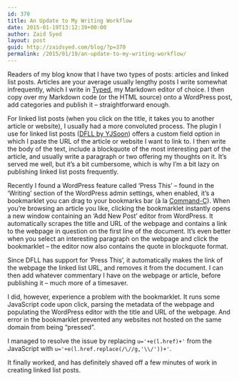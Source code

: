 ```yaml
---
id: 370
title: An Update to My Writing Workflow
date: 2015-01-19T13:12:39+00:00
author: Zaid Syed
layout: post
guid: http://zaidsyed.com/blog/?p=370
permalink: /2015/01/19/an-update-to-my-writing-workflow/
---
```

Readers of my blog know that I have two types of posts: articles and linked list posts. Articles are your average usually lengthy posts I write somewhat infrequently, which I write in [Typed](http://realmacsoftware.com/typed), my Markdown editor of choice. I then copy over my Markdown code (or the HTML source) onto a WordPress post, add categories and publish it &#8211; straightforward enough.

For linked list posts (when you click on the title, it takes you to another article or website), I usually had a more convoluted process. The plugin I use for linked list posts ([DFLL by YJSoon](http://yjsoon.com/dfll-plugin)) offers a custom field option in which I paste the URL of the article or website I want to link to. I then write the body of the text, include a blockquote of the most interesting part of the article, and usually write a paragraph or two offering my thoughts on it. It&#8217;s served me well, but it&#8217;s a bit cumbersome, which is why I&#8217;m a bit lazy on publishing linked list posts frequently.

Recently I found a WordPress feature called &#8216;Press This&#8217; &#8211; found in the &#8216;Writing&#8217; section of the WordPress admin settings, when enabled, it&#8217;s a bookmarklet you can drag to your bookmarks bar (à la [Command-C](http://danilo.to/command-c)). When you&#8217;re browsing an article you like, clicking the bookmarklet instantly opens a new window containing an &#8216;Add New Post&#8217; editor from WordPress. It automatically scrapes the title and URL of the webpage and contains a link to the webpage in question on the first line of the document. It&#8217;s even better when you select an interesting paragraph on the webpage and click the bookmarklet &#8211; the editor now also contains the quote in blockquote format.

Since DFLL has support for &#8216;Press This&#8217;, it automatically makes the link of the webpage the linked list URL, and removes it from the document. I can then add whatever commentary I have on the webpage or article, before publishing it &#8211; much more of a timesaver.

I did, however, experience a problem with the bookmarklet. It runs some JavaScript code upon click, parsing the metadata of the webpage and populating the WordPress editor with the title and URL of the webpage. And error in the bookmarklet prevented any websites not hosted on the same domain from being &#8220;pressed&#8221;.

I managed to resolve the issue by replacing `u='+e(l.href)+'` from the JavaScript with `u='+e(l.href.replace(/\//g,'\\/'))+'`.

It finally worked, and has definitely shaved off a few minutes of work in creating linked list posts.